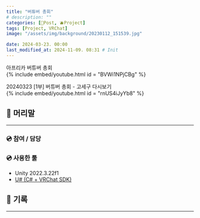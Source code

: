 ```yaml
---
title: "버튜버 총회"
# description: ""
categories: [📀Post, 🫐Project]
tags: [Project, VRChat]
image: "/assets/img/background/20230112_151539.jpg"

date: 2024-03-23. 00:00
last_modified_at: 2024-11-09. 08:31 # Init
---
```


아프리카 버튜버 총회  
{% include embed/youtube.html id = "BVWi1NPjCBg" %}

20240323 [1부] 버튜버 총회 - 고세구 다시보기  
{% include embed/youtube.html id = "rnUS4iJyYb8" %}

## 📀 머리말

---

### 💿 참여 / 담당

### 💿 사용한 툴

- Unity 2022.3.22f1
- [U# (C# + VRChat SDK)](https://udonsharp.docs.vrchat.com/)

## 📀 기록

---
